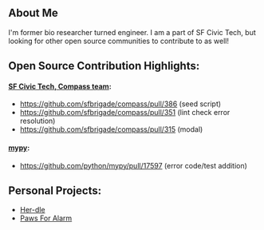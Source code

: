 ## About Me
I'm former bio researcher turned engineer. I am a part of SF Civic Tech, but looking for other open source communities to contribute to as well!

## Open Source Contribution Highlights:
#### [SF Civic Tech, Compass team](https://github.com/sfbrigade/compass):
- https://github.com/sfbrigade/compass/pull/386 (seed script) 
- https://github.com/sfbrigade/compass/pull/351 (lint check error resolution)
- https://github.com/sfbrigade/compass/pull/315 (modal)

#### [mypy](https://github.com/python/mypy):
- https://github.com/python/mypy/pull/17597 (error code/test addition)

## Personal Projects:
- [Her-dle](https://her-dle.katrinaconnors.com/)
- [Paws For Alarm](http://www.pawsforalarm.org/)
<!--
**katconnors/katconnors** is a ✨ _special_ ✨ repository because its `README.md` (this file) appears on your GitHub profile.

Here are some ideas to get you started:

- 🔭 I’m currently working on ...
- 🌱 I’m currently learning ...
- 👯 I’m looking to collaborate on ...
- 🤔 I’m looking for help with ...
- 💬 Ask me about ...
- 📫 How to reach me: ...
- 😄 Pronouns: ...
- ⚡ Fun fact: ...
-->
